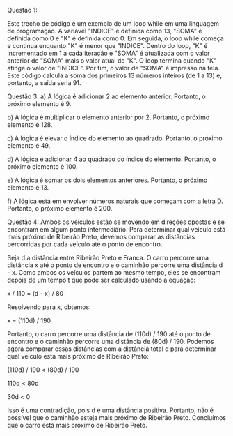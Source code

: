  Questão 1:
 
 Este trecho de código é um exemplo de um loop while em uma linguagem de programação.
A variável "INDICE" é definida como 13, "SOMA" é definida como 0 e "K" é definida como 0.
Em seguida, o loop while começa e continua enquanto "K" é menor que "INDICE".
Dentro do loop, "K" é incrementado em 1 a cada iteração e "SOMA" é atualizada com o valor anterior de "SOMA" mais o valor atual de "K".
O loop termina quando "K" atinge o valor de "INDICE".
Por fim, o valor de "SOMA" é impresso na tela.
Este código calcula a soma dos primeiros 13 números inteiros (de 1 a 13) e, portanto, a saída seria 91.

Questão 3: 
a) A lógica é adicionar 2 ao elemento anterior. Portanto, o próximo elemento é 9.

b) A lógica é multiplicar o elemento anterior por 2. Portanto, o próximo elemento é 128.

c) A lógica é elevar o índice do elemento ao quadrado. Portanto, o próximo elemento é 49.

d) A lógica é adicionar 4 ao quadrado do índice do elemento. Portanto, o próximo elemento é 100.

e) A lógica é somar os dois elementos anteriores. Portanto, o próximo elemento é 13.

f) A lógica está em envolver números naturais que começam com a letra D. Portanto, o próximo elemento é 200.

Questão 4: 
Ambos os veículos estão se movendo em direções opostas e se encontram em algum ponto intermediário. 
Para determinar qual veículo está mais próximo de Ribeirão Preto, devemos comparar as distâncias percorridas por cada veículo até o ponto de encontro.

Seja d a distância entre Ribeirão Preto e Franca. O carro percorre uma distância x até o ponto de encontro e o caminhão percorre uma distância d - x.
Como ambos os veículos partem ao mesmo tempo, eles se encontram depois de um tempo t que pode ser calculado usando a equação:

x / 110 = (d - x) / 80

Resolvendo para x, obtemos:

x = (110d) / 190

Portanto, o carro percorre uma distância de (110d) / 190 até o ponto de encontro e o caminhão percorre uma distância de (80d) / 190.
Podemos agora comparar essas distâncias com a distância total d para determinar qual veículo está mais próximo de Ribeirão Preto:

(110d) / 190 < (80d) / 190

110d < 80d

30d < 0

Isso é uma contradição, pois d é uma distância positiva. Portanto, não é possível que o caminhão esteja mais próximo de Ribeirão Preto. 
Concluímos que o carro está mais próximo de Ribeirão Preto.
